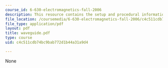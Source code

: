 ```yaml
---
course_id: 6-630-electromagnetics-fall-2006
description: This resource contains the setup and procedural information for Waveguide.
file_location: /coursemedia/6-630-electromagnetics-fall-2006/c4c511cdb74bc9bab772d1b44a31a9d4_waveguide.pdf
file_type: application/pdf
layout: pdf
title: waveguide.pdf
type: course
uid: c4c511cdb74bc9bab772d1b44a31a9d4

---
```

None